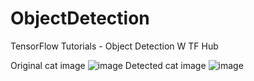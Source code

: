 # ObjectDetection
TensorFlow Tutorials - Object Detection W TF Hub

Original cat image
![image](https://user-images.githubusercontent.com/79100203/116793970-92f02d80-aad2-11eb-808f-df7d827c1f88.png)
Detected cat image
![image](https://user-images.githubusercontent.com/79100203/116793955-81a72100-aad2-11eb-9801-823d397ad60f.png)

